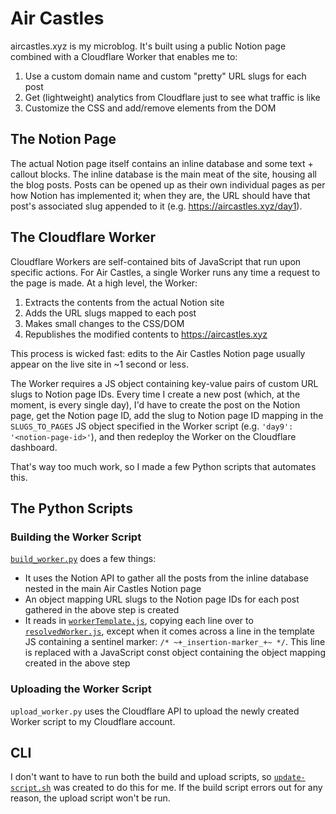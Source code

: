 # Air Castles

aircastles.xyz is my microblog. It's built using a public Notion page combined
with a Cloudflare Worker that enables me to:

1) Use a custom domain name and custom "pretty" URL slugs for each post
2) Get (lightweight) analytics from Cloudflare just to see what traffic is like
3) Customize the CSS and add/remove elements from the DOM

## The Notion Page

The actual Notion page itself contains an inline database and some text +
callout blocks. The inline database is the main meat of the site, housing all
the blog posts. Posts can be opened up as their own individual pages as per how
Notion has implemented it; when they are, the URL should have that post's
associated slug appended to it (e.g. https://aircastles.xyz/day1).

## The Cloudflare Worker

Cloudflare Workers are self-contained bits of JavaScript that run upon
specific actions. For Air Castles, a single Worker runs any time a request to
the page is made. At a high level, the Worker:

1. Extracts the contents from the actual Notion site
2. Adds the URL slugs mapped to each post
3. Makes small changes to the CSS/DOM
4. Republishes the modified contents to https://aircastles.xyz

This process is wicked fast: edits to the Air Castles Notion page usually
appear on the live site in ~1 second or less.

The Worker requires a JS object containing key-value pairs of custom URL slugs
to Notion page IDs. Every time I create a new post (which, at the moment, is
every single day), I'd have to create the post on the Notion page, get the
Notion page ID, add the slug to Notion page ID mapping in the `SLUGS_TO_PAGES`
JS object specified in the Worker script (e.g. `'day9': '<notion-page-id>'`),
and then redeploy the Worker on the Cloudflare dashboard.

That's way too much work, so I made a few Python scripts that automates this.

## The Python Scripts

### Building the Worker Script

[`build_worker.py`](worker-utils/worker_utils/build_worker/build_worker.py)
does a few things:

- It uses the Notion API to gather all the posts from the inline database
nested in the main Air Castles Notion page
- An object mapping URL slugs to the Notion page IDs for each post gathered
in the above step is created
- It reads in [`workerTemplate.js`](worker/workerTemplate.js), copying each
line over to [`resolvedWorker.js`](worker/resolvedWorker.js), except when it
comes across a line in the template JS containing a sentinel marker:
`/* ~+_insertion-marker_+~ */`. This line is replaced with a JavaScript const
object containing the object mapping created in the above step

### Uploading the Worker Script

`upload_worker.py` uses the Cloudflare API to upload the newly created Worker
script to my Cloudflare account.

## CLI

I don't want to have to run both the build and upload scripts, so
[`update-script.sh`](./update-script.sh) was created to do this for me. If the
build script errors out for any reason, the upload script won't be run.
